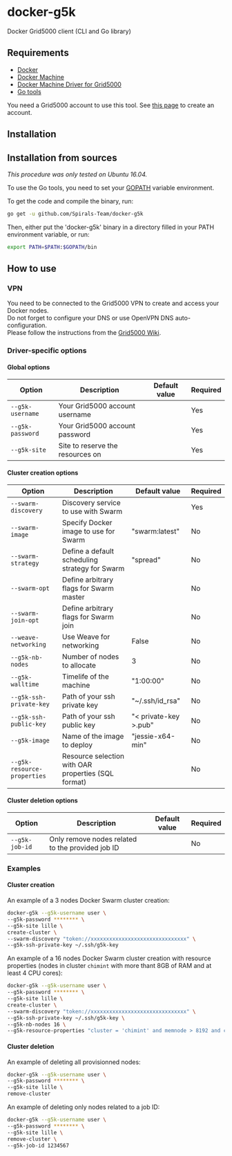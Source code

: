 # docker-g5k
Docker Grid5000 client (CLI and Go library)

## Requirements
* [Docker](https://www.docker.com/products/overview#/install_the_platform)
* [Docker Machine](https://docs.docker.com/machine/install-machine)
* [Docker Machine Driver for Grid5000](https://github.com/Spirals-Team/docker-machine-driver-g5k)
* [Go tools](https://golang.org/doc/install)

You need a Grid5000 account to use this tool. See [this page](https://www.grid5000.fr/mediawiki/index.php/Grid5000:Get_an_account) to create an account.

## Installation

## Installation from sources
*This procedure was only tested on Ubuntu 16.04.*

To use the Go tools, you need to set your [GOPATH](https://golang.org/doc/code.html#GOPATH) variable environment.

To get the code and compile the binary, run:
```bash
go get -u github.com/Spirals-Team/docker-g5k
```

Then, either put the 'docker-g5k' binary in a directory filled in your PATH environment variable, or run:
```bash
export PATH=$PATH:$GOPATH/bin
```

## How to use

### VPN
You need to be connected to the Grid5000 VPN to create and access your Docker nodes.  
Do not forget to configure your DNS or use OpenVPN DNS auto-configuration.  
Please follow the instructions from the [Grid5000 Wiki](https://www.grid5000.fr/mediawiki/index.php/VPN).

### Driver-specific options

#### Global options

|            Option            |                       Description                       |     Default value     |  Required  |
|------------------------------|---------------------------------------------------------|-----------------------|------------|
| `--g5k-username`             | Your Grid5000 account username                          |                       | Yes        |
| `--g5k-password`             | Your Grid5000 account password                          |                       | Yes        |
| `--g5k-site`                 | Site to reserve the resources on                        |                       | Yes        |

#### Cluster creation options

|            Option            |                       Description                       |     Default value     |  Required  |
|------------------------------|---------------------------------------------------------|-----------------------|------------|
| `--swarm-discovery`          | Discovery service to use with Swarm                     |                       | Yes        |
| `--swarm-image`              | Specify Docker image to use for Swarm                   | "swarm:latest"        | No         |
| `--swarm-strategy`           | Define a default scheduling strategy for Swarm          | "spread"              | No         |
| `--swarm-opt`                | Define arbitrary flags for Swarm master                 |                       | No         |
| `--swarm-join-opt`           | Define arbitrary flags for Swarm join                   |                       | No         |
| `--weave-networking`         | Use Weave for networking                                | False                 | No         |
| `--g5k-nb-nodes`             | Number of nodes to allocate                             | 3                     | No         |
| `--g5k-walltime`             | Timelife of the machine                                 | "1:00:00"             | No         |
| `--g5k-ssh-private-key`      | Path of your ssh private key                            | "~/.ssh/id_rsa"       | No         |
| `--g5k-ssh-public-key`       | Path of your ssh public key                             | "< private-key >.pub" | No         |
| `--g5k-image`                | Name of the image to deploy                             | "jessie-x64-min"      | No         |
| `--g5k-resource-properties`  | Resource selection with OAR properties (SQL format)     |                       | No         |

#### Cluster deletion options

|            Option            |                       Description                       |     Default value     |  Required  |
|------------------------------|---------------------------------------------------------|-----------------------|------------|
| `--g5k-job-id`               | Only remove nodes related to the provided job ID        |                       | No         |

### Examples

#### Cluster creation

An example of a 3 nodes Docker Swarm cluster creation:
```bash
docker-g5k --g5k-username user \
--g5k-password ******** \
--g5k-site lille \
create-cluster \
--swarm-discovery "token://xxxxxxxxxxxxxxxxxxxxxxxxxxxxxxx" \
--g5k-ssh-private-key ~/.ssh/g5k-key
```

An example of a 16 nodes Docker Swarm cluster creation with resource properties (nodes in cluster `chimint` with more thant 8GB of RAM and at least 4 CPU cores):
```bash
docker-g5k --g5k-username user \
--g5k-password ******** \
--g5k-site lille \
create-cluster \
--swarm-discovery "token://xxxxxxxxxxxxxxxxxxxxxxxxxxxxxxx" \
--g5k-ssh-private-key ~/.ssh/g5k-key \
--g5k-nb-nodes 16 \
--g5k-resource-properties "cluster = 'chimint' and memnode > 8192 and cpucore >= 4"
```

#### Cluster deletion

An example of deleting all provisionned nodes:
```bash
docker-g5k --g5k-username user \
--g5k-password ******** \
--g5k-site lille \
remove-cluster
```

An example of deleting only nodes related to a job ID:
```bash
docker-g5k --g5k-username user \
--g5k-password ******** \
--g5k-site lille \
remove-cluster \
--g5k-job-id 1234567
```
